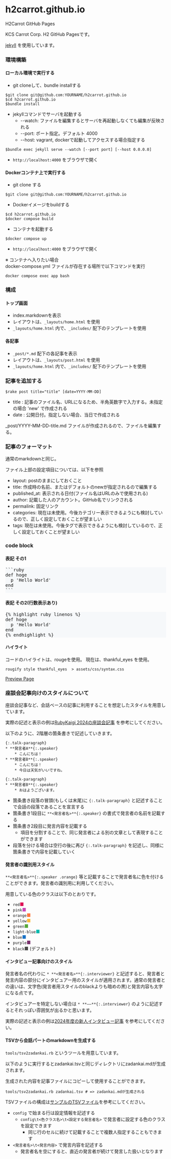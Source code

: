 # h2carrot.github.io
H2Carrot GitHub Pages

KCS Carrot Corp. H2 GitHub Pagesです。

[jekyll](http://jekyllrb-ja.github.io/) を使用しています。

### 環境構築

#### ローカル環境で実行する

* git cloneして、bundle installする
```
$git clone git@github.com:YOURNAME/h2carrot.github.io
$cd h2carrot.github.io
$bundle install
```
* jekyllコマンドでサーバを起動する
  * --watch: ファイルを編集するとサーバを再起動しなくても編集が反映される
  * --port: ポート指定。デフォルト 4000
  * --host: vagrant, dockerで起動してアクセスする場合指定する
```
$bundle exec jekyll serve --watch [--port port] [--host 0.0.0.0]
```
* `http://localhost:4000` をブラウザで開く

#### Dockerコンテナ上で実行する

* git clone する
```
$git clone git@github.com:YOURNAME/h2carrot.github.io
```

* Dockerイメージをbuildする
```
$cd h2carrot.github.io
$docker compose build
```

* コンテナを起動する
```
$docker compose up
```

* `http://localhost:4000` をブラウザで開く

※ コンテナへ入りたい場合  
docker-compose.yml ファイルが存在する場所で以下コマンドを実行  
```
docker compose exec app bash
```

### 構成

#### トップ画面

* index.markdownを表示
* レイアウトは、`_layouts/home.html` を使用
* `_layouts/home.html` 内で、`_includes/` 配下のテンプレートを使用

#### 各記事

* `_post/*.md` 配下の各記事を表示
* レイアウトは、`_layouts/post.html` を使用
* `_layouts/home.html` 内で、`_includes/` 配下のテンプレートを使用

### 記事を追加する

```
$rake post title="title" [date=YYYY-MM-DD]
```
* title : 記事のファイル名、URLになるため、半角英数字で入力する。未指定の場合 'new' で作成される
* date : 公開日付。指定しない場合、当日で作成される

_post/YYYY-MM-DD-title.md ファイルが作成されるので、ファイルを編集する。

### 記事のフォーマット

通常のmarkdownと同じ。

ファイル上部の設定項目については、以下を参照

* layout: postのままにしておくこと
* title: 作成時の名前、またはデフォルトのnewが指定されるので編集する
* published_at: 表示される日付(ファイル名はURLのみで使用される)
* author: 記載した人のアカウント。GitHub名でリンクされる
* permalink: 固定リンク
* categories: 現在は未使用。今後カテゴリー表示できるようにも検討しているので、正しく設定しておくことが望ましい
* tags: 現在は未使用。今後タグで表示できるようにも検討しているので、正しく設定しておくことが望ましい

### code block

#### 表記 その1
<pre style="background-color: #F6F8FA;">
```ruby
def hoge
  p 'Hello World'
end
```
</pre>

#### 表記 その2(行数表示あり)
<pre style="background-color: #F6F8FA;">
{% highlight ruby linenos %}
def hoge
  p 'Hello World'
end
{% endhighlight %}
</pre>

#### ハイライト

コードのハイライトは、rougeを使用。 現在は、thankful_eyes を使用。
```
rougify style thankful_eyes  > assets/css/syntax.css
```

[Preview Page](https://spsarolkar.github.io/rouge-theme-preview/)

### 座談会記事向けのスタイルについて

座談会記事など、会話ベースの記事に利用することを想定したスタイルを用意しています。

実際の記述と表示の例は[RubyKaigi 2024の座談会記事](_posts/2024-07-19-rubykaigi2024.md) を参考にしてください。

以下のように、2階層の箇条書きで記述していきます。

```
{:.talk-paragraph}
* **発言者A**{:.speaker}
    * こんにちは！
* **発言者B**{:.speaker}
    * こんにちは！
    * 今日は天気がいいですね。

{:.talk-paragraph}
* **発言者B**{:.speaker}
    * おはようございます。
```

* 箇条書き段落の冒頭(もしくは末尾)に `{:.talk-paragraph}` と記述することで会話の段落であることを宣言する
* 箇条書き1段目に `**<発言者名>**{:.speaker}` の書式で発言者の名前を記載する
* 箇条書き2段目に発言内容を記載する
    * 項目を分割することで、同じ発言者による別の文章として表現することができます
* 段落を分ける場合は空行の後に再び `{:.talk-paragraph}` を記述し、同様に箇条書きで内容を記載していく

#### 発言者の識別用スタイル

`**<発言者名>**{:.speaker .orange}` 等と記載することで発言者名に色を付けることができます。発言者の識別用に利用してください。

用意している色のクラスは以下のとおりです。
* `red`<span style="color: #DD1155;">■</span>
* `pink`<span style="color: #CB48B7;">■</span>
* `orange`<span style="color: #FF773D;">■</span>
* `yellow`<span style="color: #FABC3C;">■</span>
* `green`<span style="color: #58A838;">■</span>
* `light-blue`<span style="color: #00B9AE;">■</span>
* `blue`<span style="color: #1A73C7;">■</span>
* `purple`<span style="color: #7A306C;">■</span>
* `black`<span style="color: #494947;">■</span> (デフォルト)

#### インタビュー記事向けのスタイル

発言者名の代わりに `* **<発言者名>**{:.interviewer}` と記述すると、発言者と発言内容の部分にインタビュアー用のスタイルが適用されます。通常の発言者との違いは、文字色(発言者用スタイルのblackよりも暗めの黒)と発言内容も太字になる点です。

インタビュアーを特定しない場合は `* **――**{:.interviewer}` のように記述するとそれっぽい雰囲気が出るかと思います。

実際の記述と表示の例は[2024年度の新人インタビュー記事](_posts/2025-01-07-rookies_interview_2024.md) を参考にしてください。

#### TSVから会話パートのmarkdownを生成する

`tools/tsv2zadankai.rb` というツールを用意しています。

以下のように実行するとzadankai.tsvと同じディレクトリにzadankai.mdが生成されます。

生成された内容を記事ファイルにコピーして使用することができます。

```
tools/tsv2zadankai.rb zadankai.tsv # => zadankai.mdが生成される
```

TSVファイルの構成は[サンプルのTSVファイル](tools/tsv2zadankai_sample.tsv)を参考にしてください。

* `config` で始まる行は設定情報を記述する
    * `config\t<色クラス名>\t<設定する発言者名>` で発言者に設定する色のクラスを設定できます
        * 同じ行のセルに続けて記載することで複数人指定することもできます
* `<発言者名>\t<発言内容>` で発言内容を記述する
    * 発言者名を空にすると、直近の発言者が続けて発言した扱いとなります
